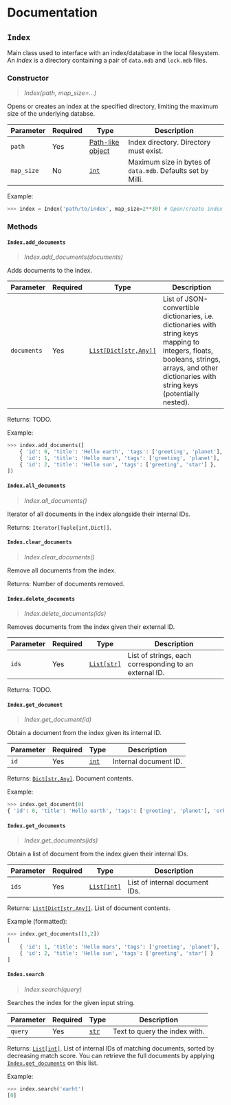 # Documentation

## `Index`

Main class used to interface with an index/database in the local filesystem. An *index* is a directory containing a pair of `data.mdb` and `lock.mdb` files.

### Constructor

> *Index(path, map_size=...)*

Opens or creates an index at the specified directory, limiting the maximum size of the underlying databse.

| Parameter | Required | Type | Description |
|-----------|----------|------|-------------|
| `path` | Yes | [Path-like object](https://docs.python.org/3/glossary.html#term-path-like-object) | Index directory. Directory must exist. |
| `map_size` | No | [`int`](https://docs.python.org/3/library/functions.html#int) | Maximum size in bytes of `data.mdb`. Defaults set by Milli. |

Example:

```py
>>> index = Index('path/to/index', map_size=2**30) # Open/create index of up-to 1 GiB
```

### Methods

#### `Index.add_documents`

> *Index.add_documents(documents)*

Adds documents to the index.

| Parameter | Required | Type | Description |
|-----------|----------|------|-------------|
| `documents` | Yes | [`List[Dict[str,Any]]`](https://docs.python.org/3/library/typing.html#typing.List) | List of JSON-convertible dictionaries, i.e. dictionaries with string keys mapping to integers, floats, booleans, strings, arrays, and other dictionaries with string keys (potentially nested). |

Returns: TODO.

Example:

```py
>>> index.add_documents([
    { 'id': 0, 'title': 'Hello earth', 'tags': ['greeting', 'planet'], 'orbit': 3 },
    { 'id': 1, 'title': 'Hello mars', 'tags': ['greeting', 'planet'], 'orbit': 4 },
    { 'id': 2, 'title': 'Hello sun', 'tags': ['greeting', 'star'] },
])
```

#### `Index.all_documents`

> *Index.all_documents()*

Iterator of all documents in the index alongside their internal IDs.

Returns: `Iterator[Tuple[int,Dict]]`.

#### `Index.clear_documents`

> *Index.clear_documents()*

Remove all documents from the index.

Returns: Number of documents removed.

#### `Index.delete_documents`

> *Index.delete_documents(ids)*

Removes documents from the index given their external ID.

| Parameter | Required | Type | Description |
|-----------|----------|------|-------------|
| `ids` | Yes | [`List[str]`](https://docs.python.org/3/library/typing.html#typing.List) | List of strings, each corresponding to an external ID. |

Returns: TODO.

#### `Index.get_document`

> *Index.get_document(id)*

Obtain a document from the index given its internal ID.

| Parameter | Required | Type | Description |
|-----------|----------|------|-------------|
| `id` | Yes | [`int`](https://docs.python.org/3/library/functions.html#int) | Internal document ID. |

Returns: [`Dict[str,Any]`](https://docs.python.org/3/library/typing.html#typing.Dict). Document contents.

Example:

```py
>>> index.get_document(0)
{ 'id': 0, 'title': 'Hello earth', 'tags': ['greeting', 'planet'], 'orbit': 3 }
```

#### `Index.get_documents`

> *Index.get_documents(ids)*

Obtain a list of document from the index given their internal IDs.

| Parameter | Required | Type | Description |
|-----------|----------|------|-------------|
| `ids` | Yes | [`List[int]`](https://docs.python.org/3/library/typing.html#typing.List) | List of internal document IDs. |

Returns: [`List[Dict[str,Any]]`](https://docs.python.org/3/library/typing.html#typing.List). List of document contents.

Example (formatted):
```py
>>> index.get_documents([1,2])
[
    { 'id': 1, 'title': 'Hello mars', 'tags': ['greeting', 'planet'], 'orbit': 4 },
    { 'id': 2, 'title': 'Hello sun', 'tags': ['greeting', 'star'] }
]
```

#### `Index.search`

> *Index.search(query)*

Searches the index for the given input string.

| Parameter | Required | Type | Description |
|-----------|----------|------|-------------|
| `query` | Yes | [`str`](https://docs.python.org/3/library/stdtypes.html#str) | Text to query the index with. |

Returns: [`List[int]`](https://docs.python.org/3/library/typing.html#typing.List). List of internal IDs of matching documents, sorted by decreasing match score. You can retrieve the full documents by applying [`Index.get_documents`](#indexget_documents) on this list.

Example:

```py
>>> index.search('earht')
[0]
```
